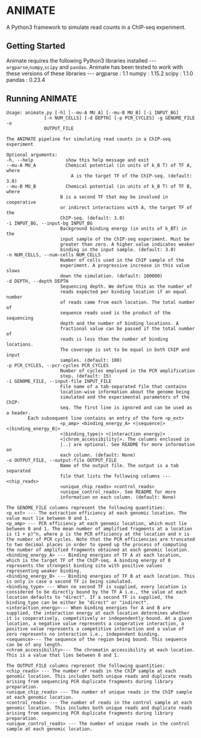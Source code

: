 # ANIMATE
A Python3 framework to simulate read counts in a ChIP-seq experiment. 

## Getting Started

Animate requires the following Python3 libraries installed --- ```argparse```,```numpy```,```scipy``` and ```pandas```. Animate has been tested to work with these versions of these libraries ---
    argparse : 1.1
    numpy : 1.15.2
    scipy : 1.1.0
    pandas : 0.23.4

## Running ANIMATE
	Usage: animate.py [-h] [--mu-A MU_A] [--mu-B MU_B] [-i INPUT_BG]
                  [-n NUM_CELLS] [-d DEPTH] [-p PCR_CYCLES] -g GENOME_FILE -o
                  OUTPUT_FILE

	The ANIMATE pipeline for simulating read counts in a ChIP-seq experiment

	Optional arguments:
  	-h, --help            show this help message and exit
  	--mu-A MU_A           Chemical potential (in units of k_B T) of TF A, where
        	                A is the target TF of the ChIP-seq. (default: 3.0)
  	--mu-B MU_B           Chemical potential (in units of k_B T) of TF B, where
                        B is a second TF that may be involved in cooperative
                        or indirect interactions with A, the target TF of the
                        ChIP-seq. (default: 3.0)
  	-i INPUT_BG, --input-bg INPUT_BG
                        Background binding energy (in units of k_BT) in the
                        input sample of the ChIP-seq experiment. Must be
                        greater than zero. A higher value indicates weaker
                        binding in the input sample. (default: 3.0)
  	-n NUM_CELLS, --num-cells NUM_CELLS
                        Number of cells used in the ChIP sample of the
                        experiment. A progressive increase in this value slows
                        down the simulation. (default: 100000)
  	-d DEPTH, --depth DEPTH
                        Sequencing depth. We define this as the number of
                        reads expected per binding location if an equal number
                        of reads came from each location. The total number of
                        sequence reads used is the product of the sequencing
                        depth and the number of binding locations. A
                        fractional value can be passed if the total number of
                        reads is less than the number of binding locations.
                        The coverage is set to be equal in both ChIP and input
                        samples. (default: 100)
  	-p PCR_CYCLES, --pcr-cycles PCR_CYCLES
                        Number of cycles employed in the PCR amplification
                        step. (default: 15)
  	-i GENOME_FILE, --input-file INPUT_FILE
                        File name of a tab-separated file that contains
                        location-wise information about the genome being
                        simulated and the experimental parameters of the ChIP-
                        seq. The first line is ignored and can be used as a header. 
			Each subsequent line contains an entry of the form <p_ext>
                        <p_amp> <binding_energy_A> <|sequence|> <|binding_energy_B|>
                        <|binding_type|> <|interaction energy|>
                        <|chrom_accessibility|>. The columns enclosed in
                        |..| are optional. See README for more information on
                        each column. (default: None)
  	-o OUTPUT_FILE, --output-file OUTPUT_FILE
                        Name of the output file. The output is a tab separated
                        file that lists the following columns --- <chip_reads>
                        <unique_chip_reads> <control_reads>
                        <unique_control_reads>. See README for more
                        information on each column. (default: None)

	The GENOME_FILE columns represent the following quantities:
	<p_ext> --- The extraction efficiency at each genomic location. The value must lie between 0 and 1.
	<p_amp> --- PCR efficiency at each genomic location, which must lie between 0 and 1. The mean number of amplified fragments at a location is (1 + p)^n, where p is the PCR efficiency at the location and n is the number of PCR cycles. Note that the PCR efficiencies are truncated to two decimal places in order to speed up the process of computing the number of amplified fragments obtained at each genomic location.  
	<binding_energy_A> --- Binding energies of TF A at each location, which is the target TF of the ChIP-seq. A binding energy of 0 represents the strongest binding site with positive values representing weaker binding. 
	<binding_energy_B> --- Binding energies of TF B at each location. This is only in case a second TF is being simulated.
	<binding_type> --- When no second TF is supplied, every location is considered to be directly bound by the TF A i.e., the value at each location defaults to "direct". If a second TF is supplied, the binding_type can be either be "direct" or "indirect". 
	<interaction_energy>--- When binding energies for A and B are supplied, the interaction energy at each location determines whether it is cooperatively, competitively or independently bound. At a given location, a negative value represents a cooperative interaction, a positive value represents a competitive interaction and a value of zero represents no interaction i.e., independent binding. 
	<sequence>--- The sequence of the region being bound. This sequence can be of any length. 
	<chrom_accessibility>--- The chromatin accessibility at each location. This is a value that lies between 0 and 1.

	The OUTPUT_FILE columns represent the following quantities:
	<chip_reads> --- The number of reads in the ChIP sample at each genomic location. This includes both unique reads and duplicate reads arising from sequencing PCR duplicate fragments during library preparation.
	<unique_chip_reads> --- The number of unique reads in the ChIP sample at each genomic location.
	<control_reads> --- The number of reads in the control sample at each genomic location. This includes both unique reads and duplicate reads arising from sequencing PCR duplicate fragments during library preparation.
	<unique_control_reads> --- The number of unique reads in the control sample at each genomic location.
